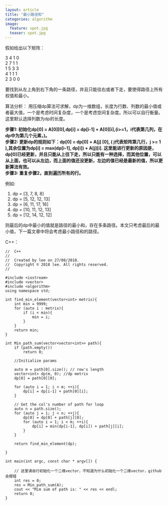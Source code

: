 ```yaml
---
layout: article
title: "最小路径和"
categories: algorithm
image:
  feature: spot.jpg
  teaser: spot.jpg
---
```


假如给出以下矩阵：


   3  4  1  0  
   2  7  1  1  
   1  5  3  3  
   4  1  1  1   
   2  3  0  0   


要找到从左上角到右下角的一条路径，并且只能往右或者下走，要使得路径上所有权值和最小。

算法分析：
用压缩dp算法可求解，dp为一维数组，长度为行数、列数的最小值或者最大值，一个是考虑时间复杂度，一个是考虑空间复杂度。所以可以自行衡量。这里默认选择列数为dp的长度。

**步骤1: 初始化dp[0] = A[0][0],dp[i] = dp[i-1] + A[0][i],(i>=1，i代表第几列，在dp中为第几个元素，)。  
步骤2: 更新dp的规则如下：dp[0] = dp[0] + A[j] [0], ( j代表矩阵第几行，j >= 1 ),其余位置为dp[i] = max(dp[i-1], dp[i]) + A[j][i].
这里能进行更新的原因是，dp[0]已经更新，并且只能从上往下走，所以只能有一种选择，而其他位置，可以从上面，也可以从左边，而上面的值还没更新，左边的值已经是最新的值，所以更新算法有效。	 
步骤3: 重复步骤2，直到遍历所有的行。**

例如:		
1. dp = [3, 7, 8, 8]  
2. dp = [5, 12, 12, 13]	 
3. dp = [6, 11, 17, 16]		
4. dp = [10, 11, 12, 13]	
5. dp = [12, 14, 12, 12]	

则最后的dp中最小的值就是路径的最小和，存在多条路径。本文只考虑最后的最小值，下一篇文章中将会考虑最小路径和的路径。

C++：

```
//  C++
//
//  Created by lee on 27/08/2018.
//  Copyright © 2018 lee. All rights reserved.
//

#include <iostream>
#include <vector>
#include <algorithm>
using namespace std;

int find_min_element(vector<int> metrix){
    int min = 9999;
    for (auto i : metrix){
        if (i < min){
            min = i;
        }
    }
    return min;
}

int Min_path_sum(vector<vector<int>> path){
    if (path.empty())
        return 0;
    
    //Initialize params
    
    auto m = path[0].size(); // row's length
    vector<int> dp(m, 0); //dp metrix
    dp[0] = path[0][0];
    
    for (auto i = 1; i < m; ++i){
        dp[i] = dp[i-1] + path[0][i];
    }
    
    // Get the col's number of path for loop
    auto n = path.size();
    for (auto j = 1; j < n; ++j){
        dp[0] = dp[0] + path[j][0];
        for (auto i = 1; i < m; ++i){
            dp[i] = min(dp[i-1], dp[i]) + path[j][i];
        }
    }
    
    return find_min_element(dp);
    
}

int main(int argc, const char * argv[]) {
    
    // 这里请自行初始化一个二维vector，不知道为什么初始化一个二维vector，github会报错
    int res = 0;
    res = Min_path_sum(A);
    cout << "Mim sum of path is: " << res << endl;
    return 0;
}

``` 
